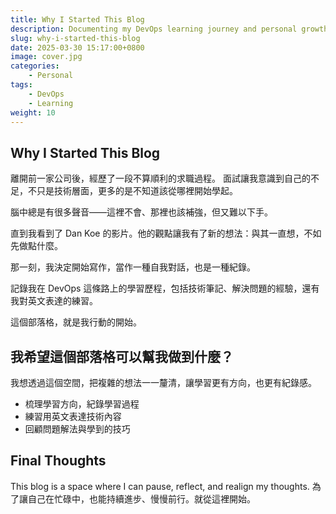```yaml
---
title: Why I Started This Blog
description: Documenting my DevOps learning journey and personal growth.
slug: why-i-started-this-blog
date: 2025-03-30 15:17:00+0800
image: cover.jpg
categories:
    - Personal
tags:
    - DevOps
    - Learning
weight: 10      
---
```


## Why I Started This Blog  

離開前一家公司後，經歷了一段不算順利的求職過程。
面試讓我意識到自己的不足，不只是技術層面，更多的是不知道該從哪裡開始學起。

腦中總是有很多聲音——這裡不會、那裡也該補強，但又難以下手。

直到我看到了 Dan Koe 的影片。他的觀點讓我有了新的想法：與其一直想，不如先做點什麼。

那一刻，我決定開始寫作，當作一種自我對話，也是一種紀錄。

記錄我在 DevOps 這條路上的學習歷程，包括技術筆記、解決問題的經驗，還有我對英文表達的練習。

這個部落格，就是我行動的開始。

## 我希望這個部落格可以幫我做到什麼？
我想透過這個空間，把複雜的想法一一釐清，讓學習更有方向，也更有紀錄感。

- 梳理學習方向，紀錄學習過程
- 練習用英文表達技術內容
- 回顧問題解法與學到的技巧

## Final Thoughts

This blog is a space where I can pause, reflect, and realign my thoughts.
為了讓自己在忙碌中，也能持續進步、慢慢前行。就從這裡開始。